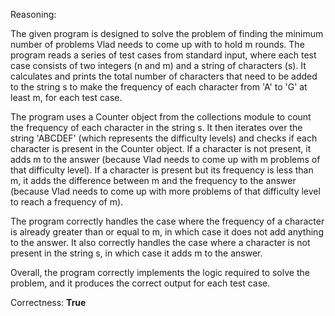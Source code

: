 Reasoning:

The given program is designed to solve the problem of finding the minimum number of problems Vlad needs to come up with to hold m rounds. The program reads a series of test cases from standard input, where each test case consists of two integers (n and m) and a string of characters (s). It calculates and prints the total number of characters that need to be added to the string s to make the frequency of each character from 'A' to 'G' at least m, for each test case.

The program uses a Counter object from the collections module to count the frequency of each character in the string s. It then iterates over the string 'ABCDEF' (which represents the difficulty levels) and checks if each character is present in the Counter object. If a character is not present, it adds m to the answer (because Vlad needs to come up with m problems of that difficulty level). If a character is present but its frequency is less than m, it adds the difference between m and the frequency to the answer (because Vlad needs to come up with more problems of that difficulty level to reach a frequency of m).

The program correctly handles the case where the frequency of a character is already greater than or equal to m, in which case it does not add anything to the answer. It also correctly handles the case where a character is not present in the string s, in which case it adds m to the answer.

Overall, the program correctly implements the logic required to solve the problem, and it produces the correct output for each test case.

Correctness: **True**